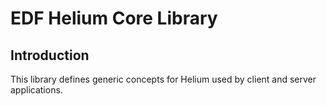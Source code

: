 # EDF Helium Core Library

## Introduction

This library defines generic concepts for Helium used by client and server applications.
